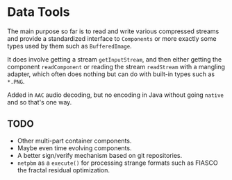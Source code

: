 # Data Tools

The main purpose so far is to read and write various compressed streams and provide a standardized interface to `Components` or more exactly some types used by them such as `BufferedImage`.

It does involve getting a stream `getInputStream`, and then either getting the component `readComponent` or reading the stream `readStream` with a mangling adapter, which often does nothing but can do with built-in types such as `*.PNG`.

Added in `AAC` audio decoding, but no encoding in Java without going `native` and so that's one way.

## TODO

* Other multi-part container components.
* Maybe even time evolving components.
* A better sign/verify mechanism based on git repositories.
* `netpbm` as a `execute()` for processing strange formats such as FIASCO the fractal residual optimization. 